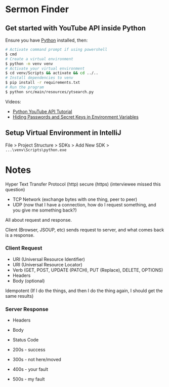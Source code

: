 # Sermon Finder

## Get started with YouTube API inside Python

Ensure you have [Python](https://www.python.org/downloads/windows/ "Python Releases for Windows") installed, then:

``` bash
# Activate command prompt if using powershell
$ cmd
# Create a virtual environment
$ python -m venv venv
# Activate your virtual environment
$ cd venv/Scripts && activate && cd ../..
# Install dependencies to venv
$ pip install -r requirements.txt
# Run the program
$ python src/main/resources/ytsearch.py
```

Videos:
* [Python YouTube API Tutorial](https://www.youtube.com/watch?v=th5_9woFJmk)
* [Hiding Passwords and Secret Keys in Environment Variables](https://www.youtube.com/watch?v=IolxqkL7cD8)

## Setup Virtual Environment in IntelliJ

File > Project Structure > SDKs > Add New SDK > `...\venv\Scripts\python.exe`

# Notes

Hyper
Text
Transfer
Protocol
(http)
secure
(https)
(interviewee missed this question)

* TCP Network (exchange bytes with one thing, peer to peer)
* UDP (now that I have a connection, how do I request something, and you give me something back?)

All about request and response.

Client (Browser, JSOUP, etc) sends request to server, and what comes back is a response.

### Client Request
* URI (Universal Resource Identifier)
* URI (Universal Resource Locator)
* Verb (GET, POST, UPDATE (PATCH), PUT (Replace), DELETE, OPTIONS)
* Headers
* Body (optional)

Idempotent (If I do the things, and then I do the thing again, I should get the same results)

### Server Response
* Headers
* Body
* Status Code

* 200s - success
* 300s - not here/moved
* 400s - your fault
* 500s - my fault